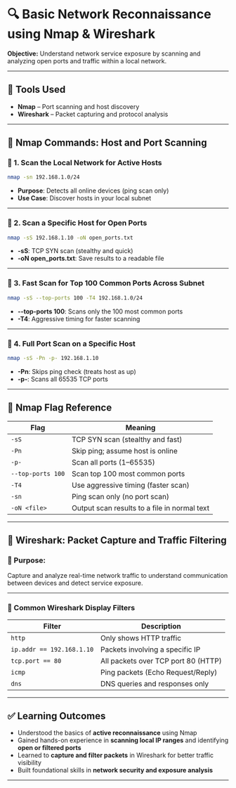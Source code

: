 # 🔍 Basic Network Reconnaissance using Nmap & Wireshark

**Objective:** Understand network service exposure by scanning and analyzing open ports and traffic within a local network.

---

## 🧰 Tools Used

* **Nmap** – Port scanning and host discovery
* **Wireshark** – Packet capturing and protocol analysis

---

## 🔧 Nmap Commands: Host and Port Scanning

### 🔹 1. Scan the Local Network for Active Hosts

```bash
nmap -sn 192.168.1.0/24
```

* **Purpose**: Detects all online devices (ping scan only)
* **Use Case**: Discover hosts in your local subnet

---

### 🔹 2. Scan a Specific Host for Open Ports

```bash
nmap -sS 192.168.1.10 -oN open_ports.txt
```

* **-sS**: TCP SYN scan (stealthy and quick)
* **-oN open\_ports.txt**: Save results to a readable file

---

### 🔹 3. Fast Scan for Top 100 Common Ports Across Subnet

```bash
nmap -sS --top-ports 100 -T4 192.168.1.0/24
```

* **--top-ports 100**: Scans only the 100 most common ports
* **-T4**: Aggressive timing for faster scanning

---

### 🔹 4. Full Port Scan on a Specific Host

```bash
nmap -sS -Pn -p- 192.168.1.10
```

* **-Pn**: Skips ping check (treats host as up)
* **-p-**: Scans all 65535 TCP ports

---

## 📘 Nmap Flag Reference

| Flag              | Meaning                                      |
| ----------------- | -------------------------------------------- |
| `-sS`             | TCP SYN scan (stealthy and fast)             |
| `-Pn`             | Skip ping; assume host is online             |
| `-p-`             | Scan all ports (1–65535)                     |
| `--top-ports 100` | Scan top 100 most common ports               |
| `-T4`             | Use aggressive timing (faster scan)          |
| `-sn`             | Ping scan only (no port scan)                |
| `-oN <file>`      | Output scan results to a file in normal text |

---

## 📡 Wireshark: Packet Capture and Traffic Filtering

### 🎯 Purpose:

Capture and analyze real-time network traffic to understand communication between devices and detect service exposure.

---

### 🔎 Common Wireshark Display Filters

| Filter                    | Description                         |
| ------------------------- | ----------------------------------- |
| `http`                    | Only shows HTTP traffic             |
| `ip.addr == 192.168.1.10` | Packets involving a specific IP     |
| `tcp.port == 80`          | All packets over TCP port 80 (HTTP) |
| `icmp`                    | Ping packets (Echo Request/Reply)   |
| `dns`                     | DNS queries and responses only      |

---

## ✅ Learning Outcomes

* Understood the basics of **active reconnaissance** using Nmap
* Gained hands-on experience in **scanning local IP ranges** and identifying **open or filtered ports**
* Learned to **capture and filter packets** in Wireshark for better traffic visibility
* Built foundational skills in **network security and exposure analysis**

---
